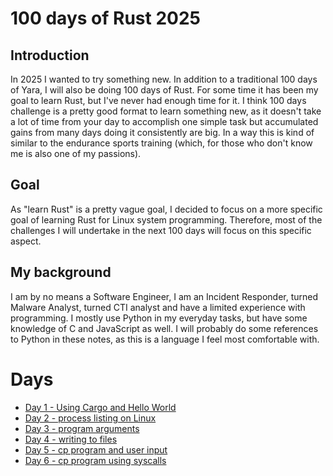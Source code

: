 # 100 days of Rust 2025

## Introduction

In 2025 I wanted to try something new. In addition to a traditional 100 days of Yara, I will also be doing 100 days of Rust. For some time it has been my goal to learn Rust, but I've never had enough time for it. I think 100 days challenge is a pretty good format to learn something new, as it doesn't take a lot of time from your day to accomplish one simple task but accumulated gains from many days doing it consistently are big. In a way this is kind of similar to the endurance sports training (which, for those who don't know me is also one of my passions).

## Goal

As "learn Rust" is a pretty vague goal, I decided to focus on a more specific goal of learning Rust for Linux system programming. Therefore, most of the challenges I will undertake in the next 100 days will focus on this specific aspect.

## My background

I am by no means a Software Engineer, I am an Incident Responder, turned Malware Analyst, turned CTI analyst and have a limited experience with programming. I mostly use Python in my everyday tasks, but have some knowledge of C and JavaScript as well. I will probably do some references to Python in these notes, as this is a language I feel most comfortable with.

# Days

* [Day 1 - Using Cargo and Hello World](day1.md)
* [Day 2 - process listing on Linux](day2.md)
* [Day 3 - program arguments](day3.md)
* [Day 4 - writing to files](day4.md)
* [Day 5 - cp program and user input](day5.md)
* [Day 6 - cp program using syscalls](day6.md)